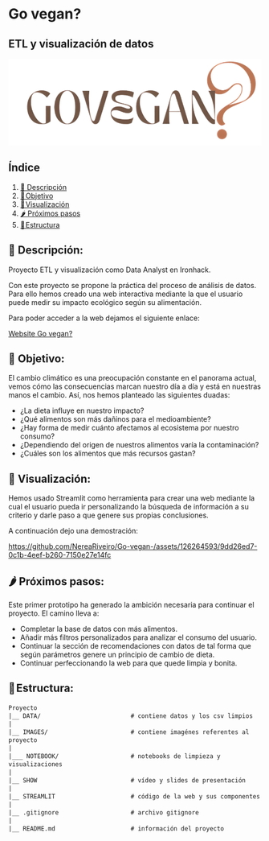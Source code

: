 # Go vegan?

## ETL y visualización de datos

![Alt text](images/streamlit/logof.png)

## Índice

1. [🥦 Descripción](#descripcion)
2. [🍑 Objetivo](#objetivo)
3. [🥑 Visualización](#visualizacion)
4. [🌶️ Próximos pasos](#pasos)
5. [🍍 Estructura](#estructura)


## 🥦 Descripción:<a name="descripcion"/>

Proyecto ETL y visualización como Data Analyst en Ironhack. 

Con este proyecto se propone la práctica del proceso de análisis de datos. Para ello hemos creado una web interactiva mediante la que el usuario puede medir su impacto ecológico según su alimentación.

Para poder acceder a la web dejamos el siguiente enlace:

[Website Go vegan?](https://nereariveiro-go-vegan--streamlitmain-ky4jxb.streamlit.app/)

## 🍑 Objetivo:<a name="objetivo"/>

El cambio climático es una preocupación constante en el panorama actual, vemos cómo las consecuencias marcan nuestro día a día y está en nuestras manos el cambio. Así, nos hemos planteado las siguientes duadas:

- ¿La dieta influye en nuestro impacto?
- ¿Qué alimentos son más dañinos para el medioambiente?
- ¿Hay forma de medir cuánto afectamos al ecosistema por nuestro consumo?
- ¿Dependiendo del origen de nuestros alimentos varía la contaminación?
- ¿Cuáles son los alimentos que más recursos gastan?


## 🥑 Visualización:<a name="visualizacion"/>

Hemos usado Streamlit como herramienta para crear una web mediante la cual el usuario pueda ir personalizando la búsqueda de información a su criterio y darle paso a que genere sus propias conclusiones. 

A continuación dejo una demostración:


https://github.com/NereaRiveiro/Go-vegan-/assets/126264593/9dd26ed7-0c1b-4eef-b260-7150e27e14fc



## 🌶️ Próximos pasos:<a name='pasos'/>

Este primer prototipo ha generado la ambición necesaria para continuar el proyecto. El camino lleva a:

- Completar la base de datos con más alimentos.
- Añadir más filtros personalizados para analizar el consumo del usuario.
- Continuar la sección de recomendaciones con datos de tal forma que según parámetros genere un principio de cambio de dieta.
- Continuar perfeccionando la web para que quede limpia y bonita.


## 🍍 Estructura:<a name="estructura"/>

```
Proyecto 
|__ DATA/                         # contiene datos y los csv limpios
|
|__ IMAGES/                       # contiene imagénes referentes al proyecto    
|
|___ NOTEBOOK/                    # notebooks de limpieza y visualizaciones
|
|__ SHOW                          # vídeo y slides de presentación
|
|__ STREAMLIT                     # código de la web y sus componentes
|
|__ .gitignore                    # archivo gitignore     
|
|__ README.md                     # información del proyecto
```
